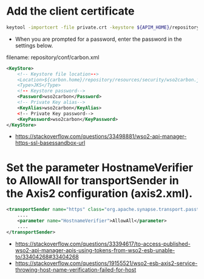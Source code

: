 # Add the client certificate

```sh
keytool -importcert -file private.crt -keystore ${APIM_HOME}/repository/resources/security/client-truststore.jks -alias "alias_name"
```

* When you are prompted for a password, enter the password in the settings below.

filename: repository/conf/carbon.xml
```xml
<KeyStore>
    <!--­­ Keystore file location--­­>
    <Location>${carbon.home}/repository/resources/security/wso2carbon.jks</Location>
    <Type>JKS</Type>
    <!--­­ Keystore password­­-->
    <Password>wso2carbon</Password>
    <!--­­ Private Key alias­­-->
    <KeyAlias>wso2carbon</KeyAlias>
    <!­­-- Private Key password­­-->
    <KeyPassword>wso2carbon</KeyPassword>
</KeyStore>
```

* https://stackoverflow.com/questions/33498881/wso2-api-manager-https-ssl-basessandbox-url

# Set the parameter HostnameVerifier to AllowAll for transportSender in the Axis2 configuration (axis2.xml).

```xml
<transportSender name="https" class="org.apache.synapse.transport.passthru.PassThroughHttpSSLSender">
    ....
    <parameter name="HostnameVerifier">AllowAll</parameter>
    ....
</transportSender>
```

* https://stackoverflow.com/questions/33394617/to-access-published-wso2-api-manager-apis-using-tokens-from-wso2-esb-unable-to/33404268#33404268
* https://stackoverflow.com/questions/19155521/wso2-esb-axis2-service-throwing-host-name-verification-failed-for-host
